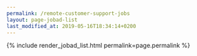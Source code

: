 ```yaml
---
permalink: /remote-customer-support-jobs
layout: page-jobad-list
last_modified_at: 2019-05-16T18:34:14+0200
---
```

{% include render_jobad_list.html permalink=page.permalink %}

